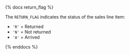 {% docs return_flag %}

The `RETURN_FLAG` indicates the status of the sales line item:

- `'R'` = Returned  
- `'N'` = Not returned  
- `'A'` = Arrived 

{% enddocs %}
